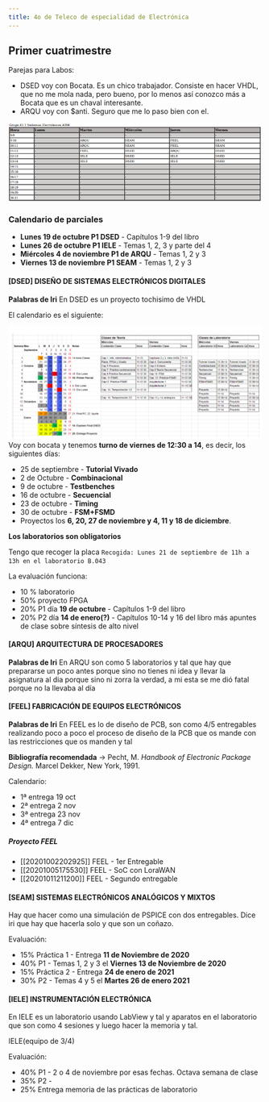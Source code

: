 ```yaml
---
title: 4o de Teleco de especialidad de Electrónica
---
```


## Primer cuatrimestre

Parejas para Labos:
* DSED voy con Bocata. Es un chico trabajador. Consiste en hacer VHDL, que no me mola nada, pero bueno, por lo menos así conozco más a Bocata que es un chaval interesante.
* ARQU voy con $anti. Seguro que me lo paso bien con el.

![](./media/20200923/1.png)

### Calendario de parciales

* **Lunes 19 de octubre P1 DSED** - Capítulos 1-9 del libro
* **Lunes 26 de octubre P1 IELE** - Temas 1, 2, 3 y parte del 4
* **Miércoles 4 de noviembre P1 de ARQU** - Temas 1, 2 y 3
* **Viernes 13 de noviembre P1 SEAM** - Temas 1, 2 y 3

#### [DSED] DISEÑO DE SISTEMAS ELECTRÓNICOS DIGITALES

**Palabras de Iri** En DSED es un proyecto tochisimo de VHDL

El calendario es el siguiente:

![](./media/20200921/1.png)
Voy con bocata y tenemos **turno de viernes de 12:30 a 14**, es decir, los siguientes días:
* 25 de septiembre - **Tutorial Vivado**
* 2 de Octubre - **Combinacional**
* 9 de octubre - **Testbenches**
* 16 de octubre - **Secuencial**
* 23 de octubre - **Timing**
* 30 de octubre - **FSM+FSMD**
* Proyectos los **6, 20, 27 de noviembre y 4, 11 y 18 de diciembre**.

**Los laboratorios son obligatorios**

Tengo que recoger la placa `Recogida: Lunes 21 de septiembre de 11h a 13h en el laboratorio B.043`

La evaluación funciona:
* 10 % laboratorio
* 50% proyecto FPGA
* 20% P1 día **19 de octubre** -  Capítulos 1-9 del libro
* 20% P2 día **14 de enero(?)** - Capítulos 10-14 y 16 del libro más apuntes de clase sobre síntesis de alto nivel

#### [ARQU] ARQUITECTURA DE PROCESADORES

**Palabras de Iri** En ARQU son como 5 laboratorios y tal que hay que prepararse un poco antes porque sino no tienes ni idea y llevar la asignatura al dia porque sino ni zorra la verdad, a mi esta se me dió fatal porque no la llevaba al día

#### [FEEL] FABRICACIÓN DE EQUIPOS ELECTRÓNICOS

**Palabras de Iri** En FEEL es lo de diseño de PCB, son como 4/5 entregables realizando poco a poco el proceso de diseño de la PCB que os mande con las restricciones que os manden y tal

**Bibliografía recomendada** -> Pecht, M. _Handbook of Electronic Package Design._ Marcel Dekker, New York, 1991.

Calendario:
* 1ª entrega 19 oct
* 2ª entrega 2 nov
* 3ª entrega 23 nov
* 4ª entrega 7 dic

##### Proyecto FEEL

* [[20201002202925]] FEEL - 1er Entregable
* [[20201005175530]] FEEL - SoC con LoraWAN
* [[20201011211200]] FEEL - Segundo entregable

#### [SEAM] SISTEMAS ELECTRÓNICOS ANALÓGICOS Y MIXTOS

Hay que hacer como una simulación de PSPICE con dos entregables. Dice iri que hay que hacerla solo y que son un coñazo.

Evaluación:
* 15% Práctica 1 - Entrega **11 de Noviembre de 2020**
* 40% P1 - Temas 1, 2 y 3 el **Viernes 13 de Noviembre de 2020**
* 15% Práctica 2 - Entrega **24 de enero de 2021**
* 30% P2 - Temas 4 y 5 el **Martes 26 de enero 2021**

#### [IELE] INSTRUMENTACIÓN ELECTRÓNICA

En IELE es un laboratorio usando LabView y tal y aparatos en el laboratorio que son como 4 sesiones y luego hacer la memoria y tal.

 IELE(equipo de 3/4)
 
 Evaluación:
 * 40% P1 - 2 o 4 de noviembre por esas fechas. Octava semana de clase
 * 35% P2 - 
 * 25% Entrega memoria de las prácticas de laboratorio